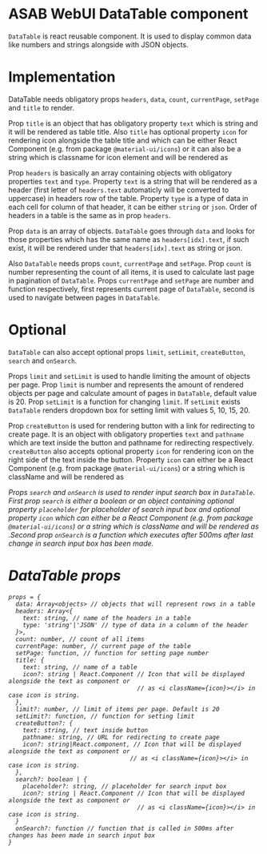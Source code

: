 # ASAB WebUI DataTable component

`DataTable` is react reusable component.
It is used to display common data like numbers and strings alongside with JSON objects.

# Implementation

DataTable needs obligatory props `headers`, `data`, `count`, `currentPage`, `setPage` and `title` to render.

Prop `title` is an object that has obligatory property `text` which is string and it will be rendered as table title. Also `title` has optional property `icon` for rendering icon alongside the table title and which can be either React Component (e.g. from package `@material-ui/icons`) or it can also be a string which is classname for icon element and will be rendered as <i className={icon}></i>

Prop `headers` is basically an array containing objects with obligatory properties `text` and `type`. Property `text` is a string that will be rendered as a header (first letter of `headers.text` automaticly will be converted to uppercase) in headers row of the table. Property `type` is a type of data in each cell for column of that header, it can be either `string` or `json`.
Order of headers in a table is the same as in prop `headers`.

Prop `data` is an array of objects. `DataTable` goes through `data` and looks for those properties which has the same name as 
`headers[idx].text`, if such exist, it will be rendered under that `headers[idx].text` as string or json.

Also `DataTable` needs props `count`, `currentPage` and `setPage`. Prop `count` is number representing the count of all items, it is used to calculate last page in pagination of `DataTable`. Props `currentPage` and `setPage` are number and function respectively, first represents current page of `DataTable`, second is used to navigate between pages in `DataTable`.

# Optional

`DataTable` can also accept optional props `limit`, `setLimit`, `createButton`, `search` and `onSearch`.

Props `limit` and `setLimit` is used to handle limiting the amount of objects per page. Prop `limit` is number and represents the amount of rendered objects per page and calculate amount of pages in `DataTable`, default value is 20. Prop `setLimit` is a function for changing `limit`. If `setLimit` exists `DataTable` renders dropdown box for setting limit with values 5, 10, 15, 20.

Prop `createButton` is used for rendering button with a link for redirecting to create page. It is an object with obligatory properties `text` and `pathname` which are text inside the button and pathname for redirecting respectively.
`createButton` also accepts optional property `icon` for rendering icon on the right side of the text inside the button.
Property `icon` can either be a React Component (e.g. from package `@material-ui/icons`) or a string which is className and will be rendered as <i className={icon}></icon>

Props `search` and `onSearch` is used to render input search box in `DataTable`. First prop `search` is either a boolean or an object containing optional property `placeholder` for placeholder of search input box and optional property `icon` which can either be a React Component (e.g. from package `@material-ui/icons`) or a string which is className and will be rendered as <i className={icon}></icon>.Second prop `onSearch` is a function which executes after 500ms after last change in search input box has been made.


# DataTable props

```
props = {
  data: Array<objects> // objects that will represent rows in a table
  headers: Array<{
    text: string, // name of the headers in a table
    type: 'string'|'JSON' // type of data in a column of the header
  }>,
  count: number, // count of all items
  currentPage: number, // current page of the table
  setPage: function, // function for setting page number
  title: {
    text: string, // name of a table
    icon?: string | React.Component // Icon that will be displayed alongside the text as component or 
                                    // as <i className={icon}></i> in case icon is string. 
  }, 
  limit?: number, // limit of items per page. Default is 20
  setLimit?: function, // function for setting limit
  createButton?: {
    text: string, // text inside button
    pathname: string, // URL for redirecting to create page
    icon?: string|React.component, // Icon that will be displayed alongside the text as component or 
                                  // as <i className={icon}></i> in case icon is string. 
  },
  search?: boolean | {
    placeholder?: string, // placeholder for search input box
    icon?: string | React.Component // Icon that will be displayed alongside the text as component or 
                                    // as <i className={icon}></i> in case icon is string.
  }
  onSearch?: function // function that is called in 500ms after changes has been made in search input box
}

```